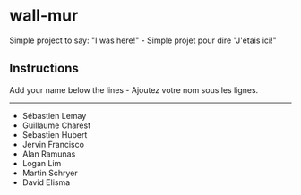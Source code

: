 # wall-mur

Simple project to say: "I was here!" - Simple projet pour dire "J'étais ici!"

## Instructions

Add your name below the lines - Ajoutez votre nom sous les lignes.

---

- Sébastien Lemay
- Guillaume Charest
- Sebastien Hubert
- Jervin Francisco
- Alan Ramunas
- Logan Lim
- Martin Schryer
- David Elisma
